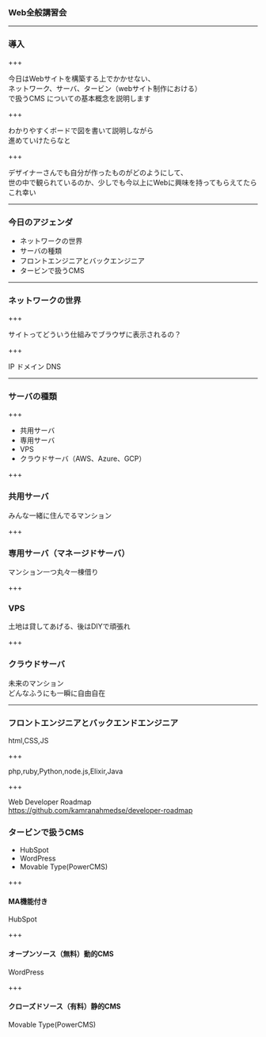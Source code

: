 ### Web全般講習会

---

### 導入

+++

今日はWebサイトを構築する上でかかせない、<br>
ネットワーク、サーバ、タービン（webサイト制作における）<br>で扱うCMS
についての基本概念を説明します

+++

わかりやすくボードで図を書いて説明しながら<br>
進めていけたらなと

+++

デザイナーさんでも自分が作ったものがどのようにして、<br>
世の中で観られているのか、少しでも今以上にWebに興味を持ってもらえてたら<br>
これ幸い

---

### 今日のアジェンダ

- ネットワークの世界
- サーバの種類
- フロントエンジニアとバックエンジニア
- タービンで扱うCMS

---

### ネットワークの世界

+++

サイトってどういう仕組みでブラウザに表示されるの？

+++

IP
ドメイン
DNS

---


### サーバの種類

+++

- 共用サーバ
- 専用サーバ
- VPS
- クラウドサーバ（AWS、Azure、GCP）

+++

### 共用サーバ
みんな一緒に住んでるマンション

+++

### 専用サーバ（マネージドサーバ）
マンション一つ丸々一棟借り

+++

### VPS
土地は貸してあげる、後はDIYで頑張れ

+++

### クラウドサーバ
未来のマンション<br>
どんなふうにも一瞬に自由自在

---

### フロントエンジニアとバックエンドエンジニア

html,CSS,JS

+++

php,ruby,Python,node.js,Elixir,Java

+++

Web Developer Roadmap<br>
https://github.com/kamranahmedse/developer-roadmap

### タービンで扱うCMS

- HubSpot
- WordPress
- Movable Type(PowerCMS)

+++

#### MA機能付き
HubSpot

+++

#### オープンソース（無料）動的CMS
WordPress

+++

#### クローズドソース（有料）静的CMS
Movable Type(PowerCMS)
